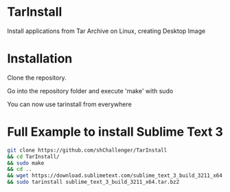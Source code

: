# TarInstall

Install applications from Tar Archive on Linux, creating Desktop Image

# Installation

Clone the repository.

Go into the repository folder and execute 'make' with sudo

You can now use tarinstall from everywhere

# Full Example to install Sublime Text 3

```bash
git clone https://github.com/shChallenger/TarInstall
&& cd TarInstall/
&& sudo make
&& cd ..
&& wget https://download.sublimetext.com/sublime_text_3_build_3211_x64.tar.bz2
&& sudo tarinstall sublime_text_3_build_3211_x64.tar.bz2 
